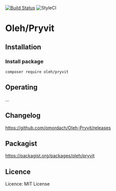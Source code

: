 [![Build Status](https://travis-ci.com/omordach/Oleh-Pryvit.svg?branch=master)](https://travis-ci.com/omordach/Oleh-Pryvit) 
![StyleCI](https://github.styleci.io/repos/240292474/shield?branch=master)
# Oleh/Pryvit
## Installation
### Install package
```
composer require oleh/pryvit
```
## Operating
...

## Changelog
https://github.com/omordach/Oleh-Pryvit/releases

## Packagist
https://packagist.org/packages/oleh/pryvit

## Licence
Licence: MIT License
